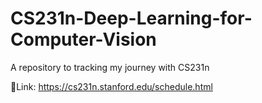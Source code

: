 # CS231n-Deep-Learning-for-Computer-Vision
A repository to tracking my journey with CS231n

🔗Link: https://cs231n.stanford.edu/schedule.html